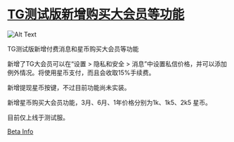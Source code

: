 # [TG测试版新增购买大会员等功能](https://github.com/jaaleng/jaaleng.github.io/issues/178)

![Alt Text](https://i.134688.xyz/d/BQACAgUAAxkDAAMaZ8FCxmtjcCc9r8zx6tJsGSjv3-sAAu8TAAJtEghWQEXv3qu20ho2BA)


TG测试版新增付费消息和星币购买大会员等功能

新增了TG大会员可以在“设置 > 隐私和安全 > 消息”中设置私信价格，并可以添加例外情况。将使用星币支付，而且会收取15%手续费。

新增提现星币按键，不过目前功能尚未实装。

新增星币购买大会员功能，3月、6月、1年价格分别为1k、1k5、2k5 星币。

目前仅上线于测试服。

[Beta Info](https://t.me/betainfocn/984)


